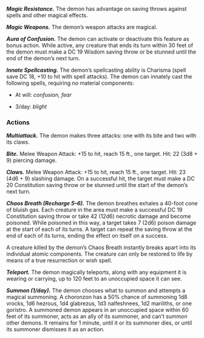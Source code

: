﻿---
layout: creature
name: "Choronzon (Chaos Demon)"
tags: [large, fiend, cr17, tome-of-horrors]
cha: 18 (+4)
wis: 14 (+2)
int: 12 (+1)
con: 27 (+8)
dex: 15 (+2)
str: 28 (+9)
size: Large fiend (demon)
alignment: chaotic evil
challenge: "17 (18,000 XP)"
languages: "Abyssal"
skills: "Insight +8, Intimidation +10, Perception +8"
senses: "darkvision 120 ft., passive Perception 18"
saving_throws: "Dex +8, Con +14, Cha +10"
damage_immunities: "poison"
damage_resistances: "cold, fire, lightning; bludgeoning, piercing, and slashing from nonmagical weapons"
condition_immunities: "poisoned"
speed: "40 ft."
hit_points: "324 (24d10 + 192)"
armor_class: "16 (natural armor)"
---

***Magic Resistance.*** The demon has advantage on saving throws against
spells and other magical effects.

***Magic Weapons.*** The demon’s weapon attacks are magical.

***Aura of Confusion.*** The demon can activate or deactivate this feature
as bonus action. While active, any creature that ends its turn within 30 feet
of the demon must make a DC 19 Wisdom saving throw or be stunned
until the end of the demon’s next turn.

***Innate Spellcasting.*** The demon’s spellcasting ability is Charisma
(spell save DC 18, +10 to hit with spell attacks). The demon can innately
cast the following spells, requiring no material components:

* At will: <i>confusion, fear</i>

* 3/day: <i>blight</i>

### Actions

***Multiattack.*** The demon makes three attacks: one with its bite and two
with its claws.

***Bite.*** Melee Weapon Attack: +15 to hit, reach 15 ft., one target. Hit: 22 (3d8 + 9) piercing damage.

***Claws.*** Melee Weapon Attack: +15 to hit, reach 15 ft., one target. Hit: 23 (4d6 + 9) slashing damage. On a successful hit, the target must make a DC 20 Constitution saving throw or be stunned until the start of the demon’s next turn.

***Chaos Breath (Recharge 5–6).*** The demon breathes exhales a 40-foot
cone of bluish gas. Each creature in the area must make a successful DC
19 Constitution saving throw or take 42 (12d6) necrotic damage and
become poisoned. While poisoned in this way, a target takes 7 (2d6)
poison damage at the start of each of its turns. A target can repeat the
saving throw at the end of each of its turns, ending the effect on itself on
a success.

A creature killed by the demon’s Chaos Breath instantly breaks apart
into its individual atomic components. The creature can only be restored
to life by means of a true resurrection or wish spell.

***Teleport.*** The demon magically teleports, along with any equipment it
is wearing or carrying, up to 120 feet to an unoccupied space it can see.

***Summon (1/day).*** The demon chooses what to summon and attempts a
magical summoning.
A choronzon has a 50% chance of summoning 1d8 vrocks, 1d6 hezrous,
1d4 glabrezus, 1d3 nalfeshnees, 1d2 mariliths, or one goristro.
A summoned demon appears in an unoccupied space within 60 feet of
its summoner, acts as an ally of its summoner, and can’t summon other
demons. It remains for 1 minute, until it or its summoner dies, or until its
summoner dismisses it as an action.
